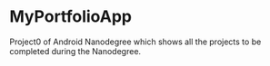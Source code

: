 # MyPortfolioApp
Project0 of Android Nanodegree which shows all the projects to be completed during the Nanodegree.
